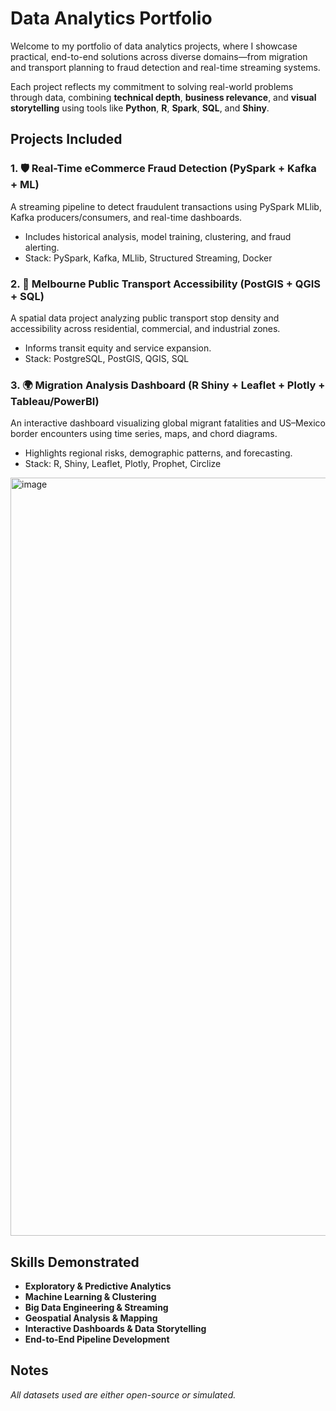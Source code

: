 # Data Analytics Portfolio

Welcome to my portfolio of data analytics projects, where I showcase practical, end-to-end solutions across diverse domains—from migration and transport planning to fraud detection and real-time streaming systems.

Each project reflects my commitment to solving real-world problems through data, combining **technical depth**, **business relevance**, and **visual storytelling** using tools like **Python**, **R**, **Spark**, **SQL**, and **Shiny**.

## Projects Included

### 1. 🛡️ Real-Time eCommerce Fraud Detection (PySpark + Kafka + ML)
A streaming pipeline to detect fraudulent transactions using PySpark MLlib, Kafka producers/consumers, and real-time dashboards.
- Includes historical analysis, model training, clustering, and fraud alerting.
- Stack: PySpark, Kafka, MLlib, Structured Streaming, Docker

### 2. 🚊 Melbourne Public Transport Accessibility (PostGIS + QGIS + SQL)
A spatial data project analyzing public transport stop density and accessibility across residential, commercial, and industrial zones.
- Informs transit equity and service expansion.
- Stack: PostgreSQL, PostGIS, QGIS, SQL

### 3. 🌍 Migration Analysis Dashboard (R Shiny + Leaflet + Plotly + Tableau/PowerBI)
An interactive dashboard visualizing global migrant fatalities and US–Mexico border encounters using time series, maps, and chord diagrams.
- Highlights regional risks, demographic patterns, and forecasting.
- Stack: R, Shiny, Leaflet, Plotly, Prophet, Circlize
<img width="1213" alt="image" src="https://github.com/user-attachments/assets/952de9ad-13f4-4d9a-bca5-46a60572700f" />


## Skills Demonstrated

- **Exploratory & Predictive Analytics**
- **Machine Learning & Clustering**
- **Big Data Engineering & Streaming**
- **Geospatial Analysis & Mapping**
- **Interactive Dashboards & Data Storytelling**
- **End-to-End Pipeline Development**

## Notes
_All datasets used are either open-source or simulated._

